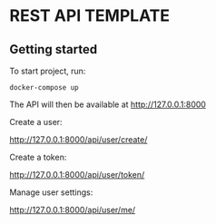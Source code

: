 # REST API TEMPLATE

## Getting started

To start project, run:

```
docker-compose up
```

The API will then be available at http://127.0.0.1:8000

Create a user:

http://127.0.0.1:8000/api/user/create/

Create a token:

http://127.0.0.1:8000/api/user/token/

Manage user settings:

http://127.0.0.1:8000/api/user/me/
